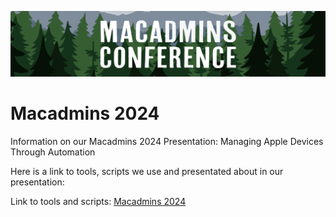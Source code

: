 <p align="center">
  <img src="/Images/macadminsbanner.png" width="900;"/>
</p>

# Macadmins 2024
Information on our Macadmins 2024 Presentation: Managing Apple Devices Through Automation

Here is a link to tools, scripts we use and presentated about in our presentation:

Link to tools and scripts: [Macadmins 2024](https://github.com/odra94/MacAdminStuff/tree/main)
